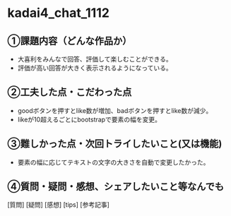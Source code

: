 # kadai4_chat_1112
## ①課題内容（どんな作品か）
- 大喜利をみんなで回答、評価して楽しむことができる。
- 評価が高い回答が大きく表示されるようになっている。

## ②工夫した点・こだわった点
- goodボタンを押すとlike数が増加、badボタンを押すとlike数が減少。
- likeが10超えるごとにbootstrapで要素の幅を変更。

## ③難しかった点・次回トライしたいこと(又は機能)
- 要素の幅に応じてテキストの文字の大きさを自動で変更したかった。

## ④質問・疑問・感想、シェアしたいこと等なんでも
[質問]
[疑問]
[感想]
[tips]
[参考記事]